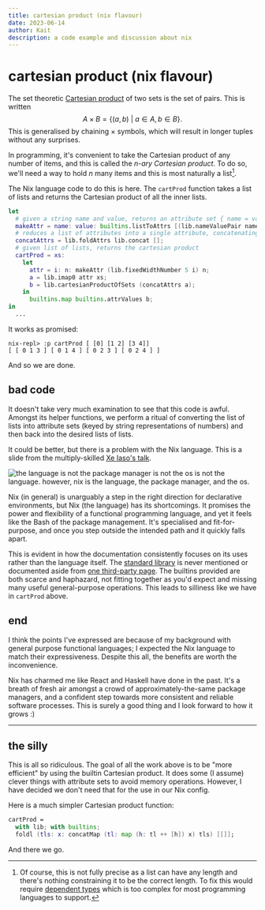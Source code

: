 ```yaml
---
title: cartesian product (nix flavour)
date: 2023-06-14
author: Kait
description: a code example and discussion about nix
---
```


# cartesian product (nix flavour)

The set theoretic [Cartesian product](https://en.wikipedia.org/wiki/Cartesian_product) of two sets is the set of pairs. This is written
$$
A \times B = \{(a,b) ~|~ a \in A, b \in B\}.
$$
This is generalised by chaining &times; symbols,
which will result in longer tuples without any surprises.

In programming, it's convenient to take the Cartesian product of any number
of items, and this is called the _n-ary Cartesian product_.
To do so, we'll need a way to hold _n_ many items and this is most naturally a list[^lists].

[^lists]: Of course, this is not fully precise as a list can have any length and there's nothing constraining it to be the correct length. To fix this would require [dependent types](https://en.wikipedia.org/wiki/Dependent_type) which is too complex for most programming languages to support.

The Nix language code to do this is here.
The `cartProd` function takes a list of lists and returns the Cartesian product of all the inner lists.
```nix
let
  # given a string name and value, returns an attribute set { name = value; }.
  makeAttr = name: value: builtins.listToAttrs [(lib.nameValuePair name value)];
  # reduces a list of attributes into a single attribute, concatenating values.
  concatAttrs = lib.foldAttrs lib.concat [];
  # given list of lists, returns the cartesian product
  cartProd = xs:
    let
      attr = i: n: makeAttr (lib.fixedWidthNumber 5 i) n;
      a = lib.imap0 attr xs;
      b = lib.cartesianProductOfSets (concatAttrs a);
    in
      builtins.map builtins.attrValues b;
in
  ...
```
It works as promised:
```
nix-repl> :p cartProd [ [0] [1 2] [3 4]]
[ [ 0 1 3 ] [ 0 1 4 ] [ 0 2 3 ] [ 0 2 4 ] ]
```
And so we are done.

## bad code

It doesn't take very much examination to see that this code is awful.
Amongst its helper functions, we perform a ritual of converting the list of lists into attribute sets (keyed by string representations of numbers) and then back into the desired lists of lists.

It could be better, but there is a problem with the Nix language.
This is a slide from the multiply-skilled [Xe Iaso's talk](https://xeiaso.net/talks/nixos-pain-2021-11-10).

![the language is not the package manager is not the os is not the language. however, nix is the language, the package manager, and the os.](assets/xe-iaso.avif)

Nix (in general) is unarguably a step in the right direction for declarative environments,
but Nix (the language) has its shortcomings.
It promises the power and flexibility of a functional programming language,
and yet it feels like the Bash of the package management.
It's specialised and fit-for-purpose, and once
you step outside the intended path and it quickly falls apart.

This is evident in how the documentation consistently focuses on its uses rather than the language itself.
The [standard library](https://github.com/nix-community/nixpkgs.lib) is never mentioned or documented aside from [one third-party page](https://teu5us.github.io/nix-lib.html).
The builtins provided are both scarce and haphazard, not fitting together as you'd expect and missing many useful general-purpose operations.
This leads to silliness like we have in `cartProd` above.

## end

I think the points I've expressed are because of my background
with general purpose functional languages;
I expected the Nix language to match their expressiveness.
Despite this all, the benefits are worth the inconvenience.

Nix has charmed me like React and Haskell have done in the past.
It's a breath of fresh air amongst a crowd of approximately-the-same package managers, and a confident step towards more consistent and reliable software processes.
This is surely a good thing and I look forward to how it grows :\)

---

## the silly

This is all so ridiculous.
The goal of all the work above is to be "more efficient" by using the builtin Cartesian product.
It does some (I assume) clever things with attribute sets to avoid memory operations.
However, I have decided we don't need that for the use in our Nix config.

Here is a much simpler Cartesian product function:
```nix
cartProd =
  with lib; with builtins;
  foldl (tls: x: concatMap (tl: map (h: tl ++ [h]) x) tls) [[]];
```
And there we go.
